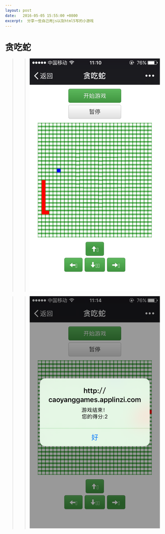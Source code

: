 ```yaml
---
layout: post
date:   2016-05-05 15:55:00 +0800
excerpt:  分享一些自己用js以及html5写的小游戏
---
```


贪吃蛇
=======

>>![img](./img/snake1.png)

>>![img](./img/snake2.png) 